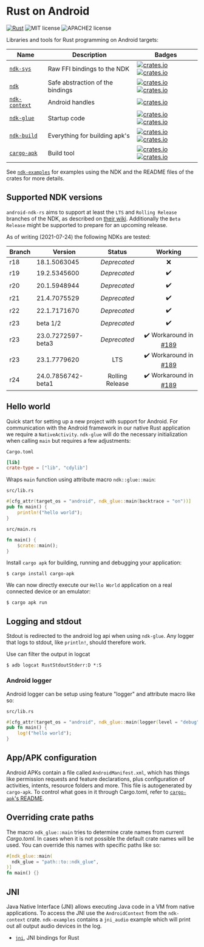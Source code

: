 # Rust on Android

[![Rust](https://github.com/rust-windowing/android-ndk-rs/workflows/Rust/badge.svg)](https://github.com/rust-windowing/android-ndk-rs/actions) ![MIT license](https://img.shields.io/badge/License-MIT-green.svg) ![APACHE2 license](https://img.shields.io/badge/License-APACHE2-green.svg)

Libraries and tools for Rust programming on Android targets:

Name | Description | Badges
--- | --- | ---
[`ndk-sys`](./ndk-sys) | Raw FFI bindings to the NDK | [![crates.io](https://img.shields.io/crates/v/ndk-sys.svg)](https://crates.io/crates/ndk-sys) [![crates.io](https://docs.rs/ndk-sys/badge.svg)](https://docs.rs/ndk-sys)
[`ndk`](./ndk) | Safe abstraction of the bindings | [![crates.io](https://img.shields.io/crates/v/ndk.svg)](https://crates.io/crates/ndk) [![crates.io](https://docs.rs/ndk/badge.svg)](https://docs.rs/ndk)
[`ndk-context`](./ndk-context) | Android handles | [![crates.io](https://img.shields.io/crates/v/ndk-context.svg)](https://crates.io/crates/ndk-context)
[`ndk-glue`](./ndk-glue) | Startup code | [![crates.io](https://img.shields.io/crates/v/ndk-glue.svg)](https://crates.io/crates/ndk-glue) [![crates.io](https://docs.rs/ndk-glue/badge.svg)](https://docs.rs/ndk-glue)
[`ndk-build`](./ndk-build) | Everything for building apk's | [![crates.io](https://img.shields.io/crates/v/ndk-build.svg)](https://crates.io/crates/ndk-build) [![crates.io](https://docs.rs/ndk-build/badge.svg)](https://docs.rs/ndk-build)
[`cargo-apk`](./cargo-apk) | Build tool | [![crates.io](https://img.shields.io/crates/v/cargo-apk.svg)](https://crates.io/crates/cargo-apk) [![crates.io](https://docs.rs/cargo-apk/badge.svg)](https://docs.rs/cargo-apk)

See [`ndk-examples`](./ndk-examples) for examples using the NDK and the README files of the crates for more details.

## Supported NDK versions

`android-ndk-rs` aims to support at least the `LTS` and `Rolling Release` branches of the NDK, as described on [their wiki](https://github.com/android/ndk/wiki#supported-downloads). Additionally the `Beta Release` might be supported to prepare for an upcoming release.

As of writing (2021-07-24) the following NDKs are tested:

Branch | Version | Status | Working
-|-|:-:|:-:
r18 | 18.1.5063045 | _Deprecated_ | :x:
r19 | 19.2.5345600 | _Deprecated_ | :heavy_check_mark:
r20 | 20.1.5948944 | _Deprecated_ | :heavy_check_mark:
r21 | 21.4.7075529 | _Deprecated_ | :heavy_check_mark:
r22 | 22.1.7171670 | _Deprecated_ | :heavy_check_mark:
r23 | beta 1/2 | _Deprecated_ | :heavy_check_mark:
r23 | 23.0.7272597-beta3 | _Deprecated_ | :heavy_check_mark: Workaround in [#189](https://github.com/rust-windowing/android-ndk-rs/pull/189)
r23 | 23.1.7779620 | LTS | :heavy_check_mark: Workaround in [#189](https://github.com/rust-windowing/android-ndk-rs/pull/189)
r24 | 24.0.7856742-beta1 | Rolling Release | :heavy_check_mark: Workaround in [#189](https://github.com/rust-windowing/android-ndk-rs/pull/189)


## Hello world

Quick start for setting up a new project with support for Android. For communication with the Android framework in our native Rust application we require a `NativeActivity`. `ndk-glue` will do the necessary initialization when calling `main` but requires a few adjustments:

`Cargo.toml`
```toml
[lib]
crate-type = ["lib", "cdylib"]
```

Wraps `main` function using attribute macro `ndk::glue::main`:

`src/lib.rs`
```rust
#[cfg_attr(target_os = "android", ndk_glue::main(backtrace = "on"))]
pub fn main() {
    println!("hello world");
}
```

`src/main.rs`
```rust
fn main() {
    $crate::main();
}
```

Install `cargo apk` for building, running and debugging your application:
```console
$ cargo install cargo-apk
```

We can now directly execute our `Hello World` application on a real connected device or an emulator:
```console
$ cargo apk run
```

## Logging and stdout
Stdout is redirected to the android log api when using `ndk-glue`. Any logger that logs to
stdout, like `println!`, should therefore work.

Use can filter the output in logcat
```console
$ adb logcat RustStdoutStderr:D *:S
```

### Android logger
Android logger can be setup using feature "logger" and attribute macro like so:

`src/lib.rs`
```rust
#[cfg_attr(target_os = "android", ndk_glue::main(logger(level = "debug", tag = "my-tag")))]
pub fn main() {
    log!("hello world");
}
```

## App/APK configuration
Android APKs contain a file called `AndroidManifest.xml`, which has things like permission requests and feature declarations, plus configuration of activities, intents, resource folders and more. This file is autogenerated by `cargo-apk`. To control what goes in it through Cargo.toml, refer to [`cargo-apk`'s README](./cargo-apk/README.md).

## Overriding crate paths
The macro `ndk_glue::main` tries to determine crate names from current _Cargo.toml_.
In cases when it is not possible the default crate names will be used.
You can override this names with specific paths like so:
```rust
#[ndk_glue::main(
  ndk_glue = "path::to::ndk_glue",
)]
fn main() {}
```

## JNI
Java Native Interface (JNI) allows executing Java code in a VM from native applications. To access
the JNI use the `AndroidContext` from the `ndk-context` crate. `ndk-examples` contains a `jni_audio`
example which will print out all output audio devices in the log.

- [`jni`](https://crates.io/crates/jni), JNI bindings for Rust
